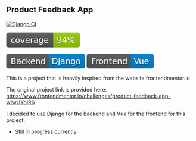 ## Product Feedback App

[![Django CI](https://github.com/EclecticOwl/product-feedback-app/actions/workflows/djangoworkflow.yml/badge.svg?branch=main)](https://github.com/EclecticOwl/product-feedback-app/actions/workflows/djangoworkflow.yml)

![Coverage](./svg/coverage.svg)

![Django](./svg/django.svg)
![Vue](./svg/vue.svg)


This is a project that is heavily inspired from the website frontendmentor.io

The original project link is provided here: https://www.frontendmentor.io/challenges/product-feedback-app-wbvUYqjR6

I decided to use Django for the backend and Vue for the frontend for this project.

- Still in progress currently